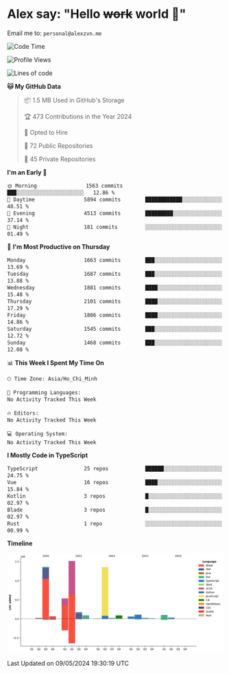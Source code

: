 # Alex say: "Hello ~~work~~ world 🐾"
Email me to: `personal@alexzvn.me`

<!--START_SECTION:waka-->
![Code Time](http://img.shields.io/badge/Code%20Time-1%2C066%20hrs%2055%20mins-blue)

![Profile Views](http://img.shields.io/badge/Profile%20Views-1-blue)

![Lines of code](https://img.shields.io/badge/From%20Hello%20World%20I%27ve%20Written-5.5%20million%20lines%20of%20code-blue)

**🐱 My GitHub Data** 

> 📦 1.5 MB Used in GitHub's Storage 
 > 
> 🏆 473 Contributions in the Year 2024
 > 
> 💼 Opted to Hire
 > 
> 📜 72 Public Repositories 
 > 
> 🔑 45 Private Repositories 
 > 
**I'm an Early 🐤** 

```text
🌞 Morning                1563 commits        ███░░░░░░░░░░░░░░░░░░░░░░   12.86 % 
🌆 Daytime                5894 commits        ████████████░░░░░░░░░░░░░   48.51 % 
🌃 Evening                4513 commits        █████████░░░░░░░░░░░░░░░░   37.14 % 
🌙 Night                  181 commits         ░░░░░░░░░░░░░░░░░░░░░░░░░   01.49 % 
```
📅 **I'm Most Productive on Thursday** 

```text
Monday                   1663 commits        ███░░░░░░░░░░░░░░░░░░░░░░   13.69 % 
Tuesday                  1687 commits        ███░░░░░░░░░░░░░░░░░░░░░░   13.88 % 
Wednesday                1881 commits        ████░░░░░░░░░░░░░░░░░░░░░   15.48 % 
Thursday                 2101 commits        ████░░░░░░░░░░░░░░░░░░░░░   17.29 % 
Friday                   1806 commits        ████░░░░░░░░░░░░░░░░░░░░░   14.86 % 
Saturday                 1545 commits        ███░░░░░░░░░░░░░░░░░░░░░░   12.72 % 
Sunday                   1468 commits        ███░░░░░░░░░░░░░░░░░░░░░░   12.08 % 
```


📊 **This Week I Spent My Time On** 

```text
🕑︎ Time Zone: Asia/Ho_Chi_Minh

💬 Programming Languages: 
No Activity Tracked This Week

🔥 Editors: 
No Activity Tracked This Week

💻 Operating System: 
No Activity Tracked This Week
```

**I Mostly Code in TypeScript** 

```text
TypeScript               25 repos            ██████░░░░░░░░░░░░░░░░░░░   24.75 % 
Vue                      16 repos            ████░░░░░░░░░░░░░░░░░░░░░   15.84 % 
Kotlin                   3 repos             █░░░░░░░░░░░░░░░░░░░░░░░░   02.97 % 
Blade                    3 repos             █░░░░░░░░░░░░░░░░░░░░░░░░   02.97 % 
Rust                     1 repo              ░░░░░░░░░░░░░░░░░░░░░░░░░   00.99 % 
```



**Timeline**

![Lines of Code chart](https://raw.githubusercontent.com/alexzvn/alexzvn/main/assets/bar_graph.png)


 Last Updated on 09/05/2024 19:30:19 UTC
<!--END_SECTION:waka-->
